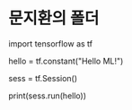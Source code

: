 ﻿# 문지환의 폴더

import tensorflow as tf

hello = tf.constant("Hello ML!")

sess = tf.Session()

print(sess.run(hello))
